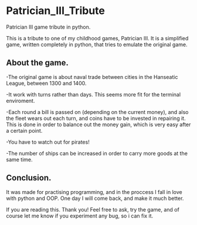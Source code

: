 # Patrician_III_Tribute
Patrician III game tribute in python.

This is a tribute to one of my childhood games, Patrician III.
It is a simplified game, written completely in python, that tries to emulate the original game.

## About the game.

-The original game is about naval trade between cities in the Hanseatic League, between 1300 and 1400.

-It work with turns rather than days. This seems more fit for the terminal enviroment.

-Each round a bill is passed on (depending on the current money), and also the fleet wears out each turn, and coins have to be invested in repairing it. This is done in order to balance out the money gain, which is very easy after a certain point.

-You have to watch out for pirates!

-The number of ships can be increased in order to carry more goods at the same time.

## Conclusion.

It was made for practising programming, and in the proccess I fall in love with python and OOP. One day I will come back, and make it much better.

If you are reading this. Thank you! Feel free to ask, try the game, and of course let me know if you 
experiment any bug, so i can fix it.
